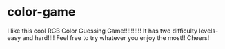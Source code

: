 # color-game
I like this cool RGB Color Guessing Game!!!!!!!!!!
It has two difficulty levels- easy and hard!!!!
Feel free to try whatever you enjoy the most!!
Cheers!
